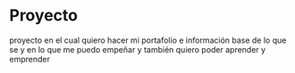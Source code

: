 # Proyecto
proyecto en el cual quiero hacer mi portafolio e información base de lo que se y en lo que me puedo empeñar y también quiero poder aprender y emprender 
